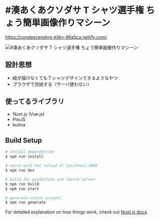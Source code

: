 # #湊あくあクソダサ T シャツ選手権 ちょう簡単画像作りマシーン

https://condescending-kilby-96a5ca.netlify.com/

![#湊あくあクソダサ T シャツ選手権 ちょう簡単画像作りマシーン](https://user-images.githubusercontent.com/25717207/64428388-8e515700-d0ee-11e9-9fd7-84f9cf549510.JPG)

## 設計思想

- 絵が描けなくてもＴシャツデザインできるようなやつ
- ブラウザで完結する（サーバ使わない）

## 使ってるライブラリ

- Nuxt.js (Vue.js)
- PixiJS
- bulma

## Build Setup

```bash
# install dependencies
$ npm run install

# serve with hot reload at localhost:3000
$ npm run dev

# build for production and launch server
$ npm run build
$ npm run start

# generate static project
$ npm run generate
```

For detailed explanation on how things work, check out [Nuxt.js docs](https://nuxtjs.org).
